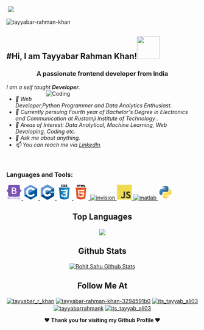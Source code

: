 <img align = "center"> <img src="https://1.bp.blogspot.com/-7A4WynwLsMw/XbBpCXG8fHI/AAAAAAAAMt4/uOa1bpLskYgrwGbllhSu2SDj_Mig8SXJQCLcBGAsYHQ/s1600/2000_600px.gif">

<p align="left"> <img src="https://komarev.com/ghpvc/?username=tayyabar-rahman-khan&label=Profile%20views&color=0e75b6&style=flat" alt="tayyabar-rahman-khan" /> </p>

<p align="center"> <h2>#Hi, I am Tayyabar Rahman Khan!<img height="60" width="60" src="https://www.bloomberg.com/graphics/2015-paul-ford-what-is-code/images/emotes/waving.gif"></h2></p>
<h3 align="center">A passionate frontend developer from India</h3>
<i>I am a self taught <b>Developer</b>.</i>

<img align="right" alt="Coding" width="400" src="https://cdn.dribbble.com/users/1162077/screenshots/3848914/programmer.gif">
<br>
<i>
<ul>
        <li>🔭 Web Developer,Python Programmer and Data Analytics Enthusiast.</li>
        <li>💼 Currently persuing Fourth year of Bachelor's Degree in Electronics and Communication at Rustamji Institute of Technology .</li>
        <li>🤔 Areas of Interest: Data Analytical, Machine Learning, Web Developing, Coding etc.</li>
        <li>💬 Ask me about anything.</li>
        <li>📫 You can reach me via <a target="_blank" href="https://www.linkedin.com/in/rohit-sahu-797657206/">LinkedIn</a>.</li>
      </ul>
</i>
<br/>








</p>

<h3 align="left">Languages and Tools:</h3>
<p align="left"> <a href="https://getbootstrap.com" target="_blank" rel="noreferrer"> <img src="https://raw.githubusercontent.com/devicons/devicon/master/icons/bootstrap/bootstrap-plain-wordmark.svg" alt="bootstrap" width="40" height="40"/> </a> <a href="https://www.cprogramming.com/" target="_blank" rel="noreferrer"> <img src="https://raw.githubusercontent.com/devicons/devicon/master/icons/c/c-original.svg" alt="c" width="40" height="40"/> </a> <a href="https://www.w3schools.com/cpp/" target="_blank" rel="noreferrer"> <img src="https://raw.githubusercontent.com/devicons/devicon/master/icons/cplusplus/cplusplus-original.svg" alt="cplusplus" width="40" height="40"/> </a> <a href="https://www.w3schools.com/css/" target="_blank" rel="noreferrer"> <img src="https://raw.githubusercontent.com/devicons/devicon/master/icons/css3/css3-original-wordmark.svg" alt="css3" width="40" height="40"/> </a> <a href="https://www.w3.org/html/" target="_blank" rel="noreferrer"> <img src="https://raw.githubusercontent.com/devicons/devicon/master/icons/html5/html5-original-wordmark.svg" alt="html5" width="40" height="40"/> </a> <a href="https://www.invisionapp.com/" target="_blank" rel="noreferrer"> <img src="https://www.vectorlogo.zone/logos/invisionapp/invisionapp-icon.svg" alt="invision" width="40" height="40"/> </a> <a href="https://developer.mozilla.org/en-US/docs/Web/JavaScript" target="_blank" rel="noreferrer"> <img src="https://raw.githubusercontent.com/devicons/devicon/master/icons/javascript/javascript-original.svg" alt="javascript" width="40" height="40"/> </a> <a href="https://www.mathworks.com/" target="_blank" rel="noreferrer"> <img src="https://upload.wikimedia.org/wikipedia/commons/2/21/Matlab_Logo.png" alt="matlab" width="40" height="40"/> </a> <a href="https://www.python.org" target="_blank" rel="noreferrer"> <img src="https://raw.githubusercontent.com/devicons/devicon/master/icons/python/python-original.svg" alt="python" width="40" height="40"/> </a> </p>

<div align="center">

## Top Languages
<a href="https://github.com/rohitsahu70">
  <img align="center" src="https://github-readme-stats.vercel.app/api/top-langs/?username=Tayybar-Rahman-Khan&theme=tokyonight&layout=compact">
</a>
 </div>
 
 <div align="center">

## Github Stats
<a href="https://github.com/Tayybar-Rahman-Khan">
  <img align="center" alt="Rohit Sahu Github Stats" src="https://github-readme-stats.vercel.app/api?username=Tayybar-Rahman-Khan& show_icons=true&theme=tokyonight">
</a>
</div>
 
<div align="center">

## Follow Me At
<a href="https://twitter.com/tayyabar_r_khan" target="blank"><img align="center" src="https://raw.githubusercontent.com/rahuldkjain/github-profile-readme-generator/master/src/images/icons/Social/twitter.svg" alt="tayyabar_r_khan" height="30" width="40" /></a>
<a href="https://linkedin.com/in/tayyabar-rahman-khan-3294591b0" target="blank"><img align="center" src="https://raw.githubusercontent.com/rahuldkjain/github-profile-readme-generator/master/src/images/icons/Social/linked-in-alt.svg" alt="tayyabar-rahman-khan-3294591b0" height="30" width="40" /></a>
<a href="https://instagram.com/its_tayyab_ali03" target="blank"><img align="center" src="https://raw.githubusercontent.com/rahuldkjain/github-profile-readme-generator/master/src/images/icons/Social/instagram.svg" alt="its_tayyab_ali03" height="30" width="40" /></a>
<a href="https://www.hackerrank.com/tayyabarrahmank" target="blank"><img align="center" src="https://raw.githubusercontent.com/rahuldkjain/github-profile-readme-generator/master/src/images/icons/Social/hackerrank.svg" alt="tayyabarrahmank" height="30" width="40" /></a>
<a href="https://www.leetcode.com/its_tayyab_ali03" target="blank"><img align="center" src="https://raw.githubusercontent.com/rahuldkjain/github-profile-readme-generator/master/src/images/icons/Social/leet-code.svg" alt="its_tayyab_ali03" height="30" width="40" /></a>


<div align="center">
<b>❤️ Thank you for visiting my Github Profile ❤️</b>
</div>

